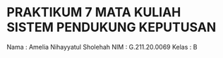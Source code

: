 # PRAKTIKUM 7 MATA KULIAH SISTEM PENDUKUNG KEPUTUSAN
Nama : Amelia Nihayyatul Sholehah
NIM : G.211.20.0069
Kelas : B
